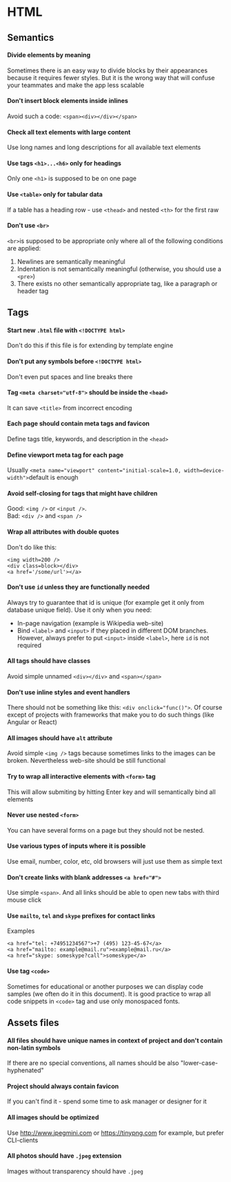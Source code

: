 # HTML

## Semantics

#### Divide elements by meaning
 Sometimes there is an easy way to divide blocks by their appearances because it requires fewer styles. But it is the wrong way that will confuse your teammates and make the app less scalable

#### Don't insert block elements inside inlines
 Avoid such a code: `<span><div></div></span>`

#### Check all text elements with large content
 Use long names and long descriptions for all available text elements

#### Use tags `<h1>...<h6>` only for headings
 Only one  `<h1>` is supposed to be on one page

#### Use `<table>` only for tabular data
 If a table has a heading row - use `<thead>` and nested `<th>` for the first raw

#### Don't use `<br>`
 `<br>`is supposed to be appropriate only where all of the following conditions are applied:
 1. Newlines are semantically meaningful
 2. Indentation is not semantically meaningful (otherwise, you should use a `<pre>`)
 3. There exists no other semantically appropriate tag, like a paragraph or header tag

## Tags
#### Start new `.html` file with `<!DOCTYPE html>`
 Don't do this if this file is for extending by template engine

#### Don't put any symbols before `<!DOCTYPE html>`
 Don't even put spaces and line breaks there

#### Tag `<meta charset="utf-8">` should be inside the `<head>`
 It can save `<title>` from incorrect encoding

#### Each page should contain meta tags and favicon
 Define tags title, keywords, and description in the `<head>`

#### Define viewport meta tag for each page
 Usually `<meta name="viewport" content="initial-scale=1.0, width=device-width">`default is enough

#### Avoid self-closing for tags that might have children
 Good: `<img />` or `<input />`.  
 Bad: `<div />` and `<span />`

#### Wrap  all attributes with double quotes
 Don't do like this:
 ```
<img width=200 />
<div class=block></div>
<a href='/some/url'></a>
```

#### Don't use `id` unless they are functionally needed
 Always try to guarantee that id is unique (for example get it only from database unique field). Use it only when you need:
 * In-page navigation (example is Wikipedia web-site)
 * Bind `<label>` and `<input>` if they placed in different DOM branches. However, always prefer to put `<input>` inside `<label>`, here `id` is not required

#### All tags should have classes
Avoid simple unnamed `<div></div>` and `<span></span>`

#### Don't use inline styles and event handlers
 There should not be something like this: `<div onclick="func()">`. Of course except of projects with frameworks that make you to do such things (like Angular or React)

#### All images should have `alt` attribute
 Avoid simple `<img />` tags because sometimes links to the images can be broken. Nevertheless web-site should be still functional

#### Try to wrap all interactive elements with `<form>` tag
 This will allow submiting by hitting Enter key and will semantically bind all elements 
 
#### Never use nested `<form>`
 You can have several forms on a page but they should not be nested.

#### Use various types of inputs where it is possible
 Use email, number, color, etc, old browsers will just use them as simple text

#### Don't create links with blank addresses `<a href="#">`
 Use simple `<span>`. And all links should be able to open new tabs with third mouse click

#### Use `mailto`, `tel` and `skype` prefixes for contact links
 Examples
```
<a href="tel: +74951234567">+7 (495) 123-45-67</a>
<a href="mailto: example@mail.ru">example@mail.ru</a>
<a href="skype: someskype?call">someskype</a>
```

#### Use tag `<code>`
 Sometimes for educational or another purposes we can display code samples (we often do it in this document). It is good practice to wrap all code snippets in  `<code>` tag and use only monospaced fonts.

## Assets files
#### All files should have unique names in context of project and don't contain non-latin symbols
 If there are no special conventions, all names should be also "lower-case-hyphenated"

#### Project should always contain favicon
 If you can't find it - spend some time to ask manager or designer for it

#### All images should be optimized
 Use http://www.jpegmini.com or https://tinypng.com for example, but prefer CLI-clients

#### All photos should have `.jpeg` extension
 Images without transparency should have `.jpeg`

